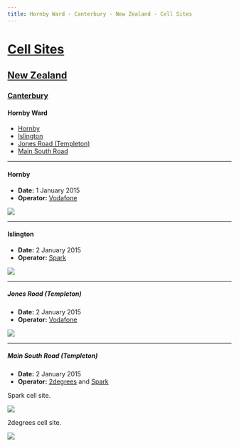 ```yaml
---
title: Hornby Ward - Canterbury - New Zealand - Cell Sites
---
```


# [Cell Sites](../../)

## [New Zealand](../)

### [Canterbury](./)

#### Hornby Ward

* [Hornby](#hornby)
* [Islington](#islington)
* [Jones Road (Templeton)](#jones-road-templeton)
* [Main South Road](#main-south-road-templeton)

---

#### Hornby

* **Date:** 1 January 2015
* **Operator:** [Vodafone]

![](https://f001.backblazeb2.com/file/CellSites/NZ/CAN/20150101-164342.jpg)

---

#### Islington

* **Date:** 2 January 2015
* **Operator:** [Spark]

![](https://f001.backblazeb2.com/file/CellSites/NZ/CAN/20150102-131500.jpg)

---

##### Jones Road (Templeton)

* **Date:** 2 January 2015
* **Operator:** [Vodafone]

![](https://f001.backblazeb2.com/file/CellSites/NZ/CAN/20150102-131128.jpg)

---

##### Main South Road (Templeton)

* **Date:** 2 January 2015
* **Operator:** [2degrees] and [Spark]

Spark cell site.

![](https://f001.backblazeb2.com/file/CellSites/NZ/CAN/20150102-131239.jpg)

2degrees cell site.

![](https://f001.backblazeb2.com/file/CellSites/NZ/CAN/20150102-131242.jpg)

[2degrees]: https://en.wikipedia.org/wiki/2degrees
[Spark]: https://en.wikipedia.org/wiki/Spark_New_Zealand
[Vodafone]: https://en.wikipedia.org/wiki/Vodafone_New_Zealand
